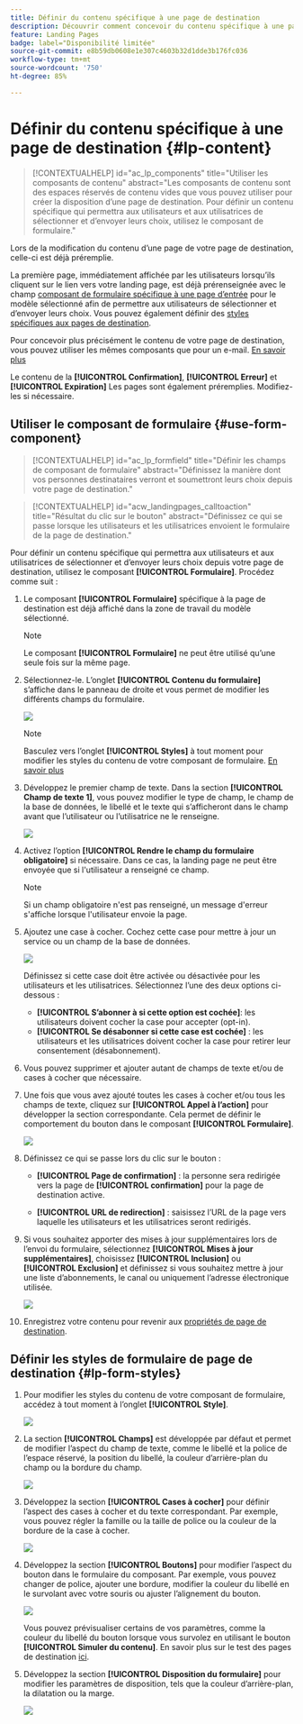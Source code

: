 ```yaml
---
title: Définir du contenu spécifique à une page de destination
description: Découvrir comment concevoir du contenu spécifique à une page de destination dans Campaign Web
feature: Landing Pages
badge: label="Disponibilité limitée"
source-git-commit: e8b59db0608e1e307c4603b32d1dde3b176fc036
workflow-type: tm+mt
source-wordcount: '750'
ht-degree: 85%

---
```


# Définir du contenu spécifique à une page de destination {#lp-content}

>[!CONTEXTUALHELP]
>id="ac_lp_components"
>title="Utiliser les composants de contenu"
>abstract="Les composants de contenu sont des espaces réservés de contenu vides que vous pouvez utiliser pour créer la disposition d’une page de destination. Pour définir un contenu spécifique qui permettra aux utilisateurs et aux utilisatrices de sélectionner et d’envoyer leurs choix, utilisez le composant de formulaire."

Lors de la modification du contenu d’une page de votre page de destination, celle-ci est déjà préremplie.

La première page, immédiatement affichée par les utilisateurs lorsqu’ils cliquent sur le lien vers votre landing page, est déjà prérenseignée avec le champ [composant de formulaire spécifique à une page d’entrée](#use-form-component) pour le modèle sélectionné afin de permettre aux utilisateurs de sélectionner et d’envoyer leurs choix. Vous pouvez également définir des [styles spécifiques aux pages de destination](#lp-form-styles).

Pour concevoir plus précisément le contenu de votre page de destination, vous pouvez utiliser les mêmes composants que pour un e-mail. [En savoir plus](../email/content-components.md#add-content-components)

Le contenu de la **[!UICONTROL Confirmation]**, **[!UICONTROL Erreur]** et **[!UICONTROL Expiration]** Les pages sont également préremplies. Modifiez-les si nécessaire.

## Utiliser le composant de formulaire {#use-form-component}

>[!CONTEXTUALHELP]
>id="ac_lp_formfield"
>title="Définir les champs de composant de formulaire"
>abstract="Définissez la manière dont vos personnes destinataires verront et soumettront leurs choix depuis votre page de destination."

>[!CONTEXTUALHELP]
>id="acw_landingpages_calltoaction"
>title="Résultat du clic sur le bouton"
>abstract="Définissez ce qui se passe lorsque les utilisateurs et les utilisatrices envoient le formulaire de la page de destination."

Pour définir un contenu spécifique qui permettra aux utilisateurs et aux utilisatrices de sélectionner et d’envoyer leurs choix depuis votre page de destination, utilisez le composant **[!UICONTROL Formulaire]**. Procédez comme suit :

1. Le composant **[!UICONTROL Formulaire]** spécifique à la page de destination est déjà affiché dans la zone de travail du modèle sélectionné.

   >[!NOTE]
   >
   >Le composant **[!UICONTROL Formulaire]** ne peut être utilisé qu’une seule fois sur la même page.

1. Sélectionnez-le. Lʼonglet **[!UICONTROL Contenu du formulaire]** s’affiche dans le panneau de droite et vous permet de modifier les différents champs du formulaire.

   ![](assets/lp-form-component.png)

   >[!NOTE]
   >
   >Basculez vers l’onglet **[!UICONTROL Styles]** à tout moment pour modifier les styles du contenu de votre composant de formulaire. [En savoir plus](#lp-form-styles)

1. Développez le premier champ de texte. Dans la section **[!UICONTROL Champ de texte 1]**, vous pouvez modifier le type de champ, le champ de la base de données, le libellé et le texte qui s’afficheront dans le champ avant que l’utilisateur ou l’utilisatrice ne le renseigne.

   ![](assets/lp-form-text-field.png)

1. Activez l’option **[!UICONTROL Rendre le champ du formulaire obligatoire]** si nécessaire. Dans ce cas, la landing page ne peut être envoyée que si l&#39;utilisateur a renseigné ce champ.

   >[!NOTE]
   >
   >Si un champ obligatoire n&#39;est pas renseigné, un message d&#39;erreur s&#39;affiche lorsque l&#39;utilisateur envoie la page.

1. Ajoutez une case à cocher. Cochez cette case pour mettre à jour un service ou un champ de la base de données.

   ![](assets/lp-form-checkbox.png)

   Définissez si cette case doit être activée ou désactivée pour les utilisateurs et les utilisatrices. Sélectionnez l’une des deux options ci-dessous :

   * **[!UICONTROL S’abonner à si cette option est cochée]**: les utilisateurs doivent cocher la case pour accepter (opt-in).
   * **[!UICONTROL Se désabonner si cette case est cochée]** : les utilisateurs et les utilisatrices doivent cocher la case pour retirer leur consentement (désabonnement).

1. Vous pouvez supprimer et ajouter autant de champs de texte et/ou de cases à cocher que nécessaire.

1. Une fois que vous avez ajouté toutes les cases à cocher et/ou tous les champs de texte, cliquez sur **[!UICONTROL Appel à l’action]** pour développer la section correspondante. Cela permet de définir le comportement du bouton dans le composant **[!UICONTROL Formulaire]**.

   ![](assets/lp-call-to-action.png)

1. Définissez ce qui se passe lors du clic sur le bouton :

   * **[!UICONTROL Page de confirmation]** : la personne sera redirigée vers la page de **[!UICONTROL confirmation]**  pour la page de destination active.

   * **[!UICONTROL URL de redirection]** : saisissez l’URL de la page vers laquelle les utilisateurs et les utilisatrices seront redirigés.

1. Si vous souhaitez apporter des mises à jour supplémentaires lors de l’envoi du formulaire, sélectionnez **[!UICONTROL Mises à jour supplémentaires]**, choisissez **[!UICONTROL Inclusion]** ou **[!UICONTROL Exclusion]** et définissez si vous souhaitez mettre à jour une liste d’abonnements, le canal ou uniquement l’adresse électronique utilisée.

   ![](assets/lp-form-additionnal-updates.png)

1. Enregistrez votre contenu pour revenir aux [propriétés de page de destination](create-lp.md).

## Définir les styles de formulaire de page de destination {#lp-form-styles}

1. Pour modifier les styles du contenu de votre composant de formulaire, accédez à tout moment à l’onglet **[!UICONTROL Style]**.

   ![](assets/lp_designer-form-style.png)

1. La section **[!UICONTROL Champs]** est développée par défaut et permet de modifier l’aspect du champ de texte, comme le libellé et la police de l’espace réservé, la position du libellé, la couleur d’arrière-plan du champ ou la bordure du champ.

   ![](assets/lp_designer-form-style-fields.png)

1. Développez la section **[!UICONTROL Cases à cocher]** pour définir l’aspect des cases à cocher et du texte correspondant. Par exemple, vous pouvez régler la famille ou la taille de police ou la couleur de la bordure de la case à cocher.

   ![](assets/lp_designer-form-style-checkboxes.png)

1. Développez la section **[!UICONTROL Boutons]** pour modifier l’aspect du bouton dans le formulaire du composant. Par exemple, vous pouvez changer de police, ajouter une bordure, modifier la couleur du libellé en le survolant avec votre souris ou ajuster lʼalignement du bouton.

   ![](assets/lp_designer-form-style-buttons.png)

   Vous pouvez prévisualiser certains de vos paramètres, comme la couleur du libellé du bouton lorsque vous survolez en utilisant le bouton **[!UICONTROL Simuler du contenu]**. En savoir plus sur le test des pages de destination [ici](create-lp.md#test-landing-page).

1. Développez la section **[!UICONTROL Disposition du formulaire]** pour modifier les paramètres de disposition, tels que la couleur d’arrière-plan, la dilatation ou la marge.

   ![](assets/lp_designer-form-style-layout.png)

<!--
1. Expand the **[!UICONTROL Form error]** section to adjust the display of the error message that displays in case a problem occurs. Check the corresponding option to preview the error text on the form.

    ![](assets/lp_designer-form-error-preview.png)-->

